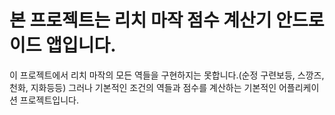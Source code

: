# 본 프로젝트는 리치 마작 점수 계산기 안드로이드 앱입니다.
이 프로젝트에서 리치 마작의 모든 역들을 구현하지는 못합니다.(순정 구련보등, 스깡즈, 천화, 지화등등)
그러나 기본적인 조건의 역들과 점수를 계산하는 기본적인 어플리케이션 프로젝트입니다.
